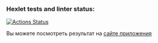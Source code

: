 ### Hexlet tests and linter status:
[![Actions Status](https://github.com/VrnkProg1/python-project-83/actions/workflows/hexlet-check.yml/badge.svg)](https://github.com/VrnkProg1/python-project-83/actions)

Вы можете посмотреть результат на [сайте приложения](https://python-project-83-lpkp.onrender.com/)